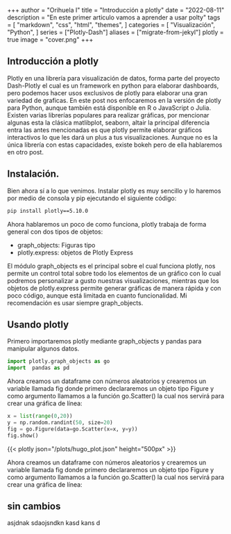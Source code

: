 +++
author = "Orihuela I"
title = "Introducción a plotly"
date = "2022-08-11"
description = "En este primer articulo vamos a aprender a usar polty"
tags = [
    "markdown",
    "css",
    "html",
    "themes",
]
categories = [
    "Visualización",
    "Python",
]
series = ["Plotly-Dash"]
aliases = ["migrate-from-jekyl"]
plotly = true
image = "cover.png"
+++

<!--more-->

## Introducción a plotly
Plotly en una librería para visualización de datos, forma parte del proyecto Dash-Plotly el cual es un framework en python para elaborar dashboards, pero podemos hacer usos exclusivos de plotly para elaborar una gran variedad de graficas.
En este post nos enfocaremos en la versión de plotly para Python, aunque también está disponible en R o JavaScript o Julia.
Existen varias librerías populares para realizar gráficas, por mencionar algunas esta la clásica matlibplot, seaborn, altair la principal diferencia entra las antes mencionadas es que plotly permite elaborar gráficos interactivos lo que les dará un plus a tus visualizaciones. Aunque no es la única librería con estas capacidades, existe bokeh pero de ella hablaremos en otro post.

## Instalación.
Bien ahora sí a lo que venimos. Instalar plotly es muy sencillo y lo haremos por medio de consola y pip ejecutando el siguiente código:
```bash
pip install plotly==5.10.0
```

Ahora hablaremos un poco de como funciona, plotly trabaja de forma general con dos tipos de objetos: 
* graph_objects: Figuras tipo
* plotly.express: objetos de Plotly Express

El módulo graph_objects es el principal sobre el cual funciona plotly, nos permite un control total sobre todo los elementos de un gráfico con lo cual podremos personalizar a gusto nuestras visualizaciones, mientras que los objetos de plotly.express permite generar gráficas de manera rápida y con poco código, aunque está limitada en cuanto funcionalidad. Mi recomendación es usar siempre graph_objects.

## Usando plotly
Primero importaremos plotly mediante graph_objects y pandas para manipular algunos datos.
```python
import plotly.graph_objects as go
import  pandas as pd
```
Ahora creamos un dataframe con números aleatorios y crearemos un variable llamada fig donde primero declararemos un objeto tipo Figure y como argumento llamamos a la función go.Scatter() la cual nos servirá para crear una gráfica de línea:

```python
x = list(range(0,20))
y = np.random.randint(50, size=20)
fig = go.Figure(data=go.Scatter(x=x, y=y))
fig.show() 
```

{{< plotly json="/plots/hugo_plot.json" height="500px" >}}

Ahora creamos un dataframe con números aleatorios y crearemos un variable llamada fig donde primero declararemos un objeto tipo Figure y como argumento llamamos a la función go.Scatter() la cual nos servirá para crear una gráfica de línea:

## sin cambios
asjdnak sdaojsndkn  kasd kans d